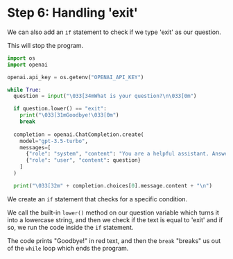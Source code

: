 # Step 6: Handling 'exit'

We can also add an `if` statement to check if we type 'exit' as our question.

This will stop the program.

```python
import os
import openai

openai.api_key = os.getenv("OPENAI_API_KEY")

while True:
  question = input("\033[34mWhat is your question?\n\033[0m")

  if question.lower() == "exit":
    print("\033[31mGoodbye!\033[0m")
    break
  
  completion = openai.ChatCompletion.create(
    model="gpt-3.5-turbo",
    messages=[
      {"role": "system", "content": "You are a helpful assistant. Answer the given question."},
      {"role": "user", "content": question}
    ]
  )

  print("\033[32m" + completion.choices[0].message.content + "\n")
```

We create an `if` statement that checks for a specific condition.

We call the built-in `lower()` method on our question variable which turns it into a lowercase string, and then we check if the text is equal to 'exit' and if so, we run the code inside the `if` statement.

The code prints "Goodbye!" in red text, and then the `break` "breaks" us out of the `while` loop which ends the program.